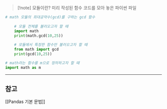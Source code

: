 > [!note] 모듈이란?
> 미리 작성된 함수 코드를 모아 놓은 파이썬 파일

```python
# math 모듈의 최대공약수(gcd)를 구하는 gcd 함수
	
	# 모듈 전체를 불러오고자 할 때
	import math
	print(math.gcd(10,25))
	
	# 모듈에서 특정한 함수만 불러오고자 할 때
	from math import gcd
	print(gcd(10,25))
```

```python
# math라는 함수를 m으로 정의하고자 할 때
import math as m
```

---
## 참고
[[Pandas 기본 문법]]